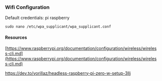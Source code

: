 ### Wifi Configuration

Default credentials: pi raspberry

``sudo nano /etc/wpa_supplicant/wpa_supplicant.conf``

#### Resources

[https://www.raspberrypi.org/documentation/configuration/wireless/wireless-cli.md](https://www.raspberrypi.org/documentation/configuration/wireless/wireless-cli.md)

https://dev.to/vorillaz/headless-raspberry-pi-zero-w-setup-3llj

